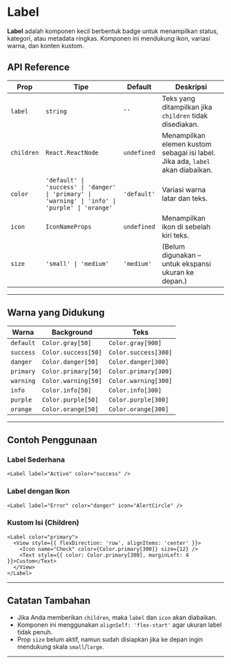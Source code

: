 # Label

**Label** adalah komponen kecil berbentuk badge untuk menampilkan status, kategori, atau metadata ringkas. Komponen ini mendukung ikon, variasi warna, dan konten kustom.

## API Reference

| Prop       | Tipe                                                                                             | Default     | Deskripsi                                                                      |
| ---------- | ------------------------------------------------------------------------------------------------ | ----------- | ------------------------------------------------------------------------------ |
| `label`    | `string`                                                                                         | `''`        | Teks yang ditampilkan jika `children` tidak disediakan.                        |
| `children` | `React.ReactNode`                                                                                | `undefined` | Menampilkan elemen kustom sebagai isi label. Jika ada, `label` akan diabaikan. |
| `color`    | `'default' \| 'success' \| 'danger' \| 'primary' \| 'warning' \| 'info' \| 'purple' \| 'orange'` | `'default'` | Variasi warna latar dan teks.                                                  |
| `icon`     | `IconNameProps`                                                                                  | `undefined` | Menampilkan ikon di sebelah kiri teks.                                         |
| `size`     | `'small' \| 'medium'`                                                                            | `'medium'`  | (Belum digunakan – untuk ekspansi ukuran ke depan.)                            |

---

## Warna yang Didukung

| Warna     | Background          | Teks                 |
| --------- | ------------------- | -------------------- |
| `default` | `Color.gray[50]`    | `Color.gray[900]`    |
| `success` | `Color.success[50]` | `Color.success[300]` |
| `danger`  | `Color.danger[50]`  | `Color.danger[300]`  |
| `primary` | `Color.primary[50]` | `Color.primary[300]` |
| `warning` | `Color.warning[50]` | `Color.warning[300]` |
| `info`    | `Color.info[50]`    | `Color.info[300]`    |
| `purple`  | `Color.purple[50]`  | `Color.purple[300]`  |
| `orange`  | `Color.orange[50]`  | `Color.orange[300]`  |

---

## Contoh Penggunaan

### Label Sederhana

```tsx
<Label label="Active" color="success" />
```

### Label dengan Ikon

```tsx
<Label label="Error" color="danger" icon="AlertCircle" />
```

### Kustom Isi (Children)

```tsx
<Label color="primary">
  <View style={{ flexDirection: 'row', alignItems: 'center' }}>
    <Icon name="Check" color={Color.primary[300]} size={12} />
    <Text style={{ color: Color.primary[300], marginLeft: 4 }}>Custom</Text>
  </View>
</Label>
```

---

## Catatan Tambahan

* Jika Anda memberikan `children`, maka `label` dan `icon` akan diabaikan.
* Komponen ini menggunakan `alignSelf: 'flex-start'` agar ukuran label tidak penuh.
* Prop `size` belum aktif, namun sudah disiapkan jika ke depan ingin mendukung skala `small`/`large`.

---
